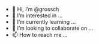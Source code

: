 - 👋 Hi, I’m @grossch
- 👀 I’m interested in ...
- 🌱 I’m currently learning ...
- 💞️ I’m looking to collaborate on ...
- 📫 How to reach me ...

<!---
grossch/grossch is a ✨ special ✨ repository because its `README.md` (this file) appears on your GitHub profile.
You can click the Preview link to take a look at your changes.
--->
